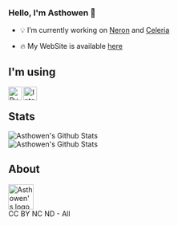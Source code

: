 ### Hello, I'm Asthowen 👋

- 💡 I’m currently working on [Neron](https://github.com/NeronApp) and [Celeria](https://github.com/Asthowen/Celeria-music-player)

- 🔥 My WebSite is available [here](https://asthowen.com)


## I'm using

<img align="left" alt="PyCharm Professional" width="27px" src="https://img.asthowen.fr/PyCharm"/>
<img align="left" alt="Intellij Ultimate" width="27px" src="https://img.asthowen.fr/IntelIJ"/>
<br/>

## Stats
<img align="center" alt="Asthowen's Github Stats" src="https://github-readme-stats.vercel.app/api?username=Asthowen&show_icons=true&hide_border=true&theme=tokyonight" />
<br/>
<img align="center" alt="Asthowen's Github Stats" src="https://github-readme-stats.vercel.app/api/top-langs/?username=Asthowen&show_icons=true&layout=compact&hide_border=true&theme=tokyonight" />

## About

<img alt="Asthowen's logo" src="https://avatars.githubusercontent.com/u/59535754?s=460&u=e901e8df9b0172b7402362b867bdefbadb7ee7fd&v=4" width="50px" />
<br/>
CC BY NC ND - All
